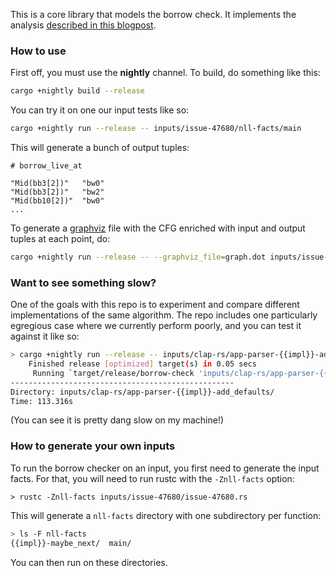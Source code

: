 This is a core library that models the borrow check. It implements the analysis
[described in this blogpost][post].

[post]: http://smallcultfollowing.com/babysteps/blog/2018/04/27/an-alias-based-formulation-of-the-borrow-checker/

### How to use

First off, you must use the **nightly** channel. To build, do something like this:

```bash
cargo +nightly build --release
```

You can try it on one our input tests like so:

```bash
cargo +nightly run --release -- inputs/issue-47680/nll-facts/main
```

This will generate a bunch of output tuples:

```
# borrow_live_at

"Mid(bb3[2])"   "bw0"
"Mid(bb3[2])"   "bw2"
"Mid(bb10[2])"  "bw0"
...
```

To generate a [graphviz](https://www.graphviz.org) file with the CFG enriched
with input and output tuples at each point, do:

```bash
cargo +nightly run --release -- --graphviz_file=graph.dot inputs/issue-47680/nll-facts/main
```

### Want to see something slow?

One of the goals with this repo is to experiment and compare different
implementations of the same algorithm. The repo includes one
particularly egregious case where we currently perform poorly, and you
can test it against it like so:

```bash
> cargo +nightly run --release -- inputs/clap-rs/app-parser-{{impl}}-add_defaults/ | head
    Finished release [optimized] target(s) in 0.05 secs
     Running `target/release/borrow-check 'inputs/clap-rs/app-parser-{{impl}}-add_defaults/'`
--------------------------------------------------
Directory: inputs/clap-rs/app-parser-{{impl}}-add_defaults/
Time: 113.316s
```

(You can see it is pretty dang slow on my machine!)

### How to generate your own inputs

To run the borrow checker on an input, you first need to generate the
input facts.  For that, you will need to run rustc with the
`-Znll-facts` option:

```
> rustc -Znll-facts inputs/issue-47680/issue-47680.rs
```

[PR #50370]: https://github.com/rust-lang/rust/pull/50370

This will generate a `nll-facts` directory with one subdirectory per function:

```bash
> ls -F nll-facts
{{impl}}-maybe_next/  main/
```

You can then run on these directories.
